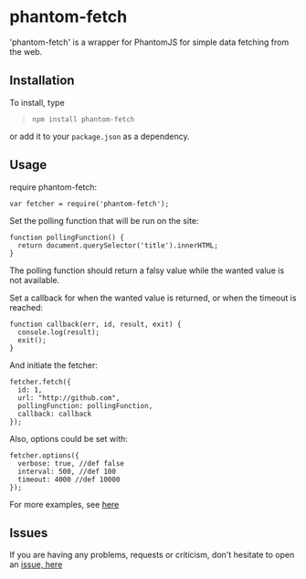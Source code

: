 phantom-fetch
=============

'phantom-fetch' is a wrapper for PhantomJS for simple data fetching from the web.

Installation
-------------
To install, type
> ```npm install phantom-fetch```

or add it to your ```package.json``` as a dependency.


Usage
-----------------

require phantom-fetch:
```
var fetcher = require('phantom-fetch');
```

Set the polling function that will be run on the site:
```
function pollingFunction() {
  return document.querySelector('title').innerHTML;
}
```
The polling function should return a falsy value while the wanted value is not available.

Set a callback for when the wanted value is returned, or when the timeout is reached:
```
function callback(err, id, result, exit) {
  console.log(result);
  exit();
}
```

And initiate the fetcher:
```
fetcher.fetch({
  id: 1,
  url: "http://github.com",
  pollingFunction: pollingFunction,
  callback: callback
});
```

Also, options could be set with:
```
fetcher.options({
  verbose: true, //def false
  interval: 500, //def 100
  timeout: 4000 //def 10000
});
```


For more examples, see [here][devFolder]


Issues
-------
If you are having any problems, requests or criticism, don't hesitate to open an [issue, here][issue]

[devFolder]:https://github.com/danyshaanan/phantom-fetch/tree/master/dev
[issue]:https://github.com/danyshaanan/phantom-fetch/issues
